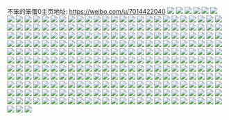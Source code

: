 不笨的笨蛋0主页地址: https://weibo.com/u/7014422040 
![](https://wx4.sinaimg.cn/mw2000/007EHNBmgy1h92iayrnjcj32c03401kz.jpg) 
![](https://wx4.sinaimg.cn/mw2000/007EHNBmgy1h92iawifvfj32c0340qv6.jpg) 
![](https://wx4.sinaimg.cn/mw2000/007EHNBmgy1h92iaxg8e9j32c03404qq.jpg) 
![](https://wx4.sinaimg.cn/mw2000/007EHNBmgy1h92iavbqv1j31o02807wh.jpg) 
![](https://wx4.sinaimg.cn/mw2000/007EHNBmgy1h92iazv623j31o02807wh.jpg) 
![](https://wx4.sinaimg.cn/mw2000/007EHNBmgy1h91ea74l69j32c0340b2a.jpg) 
![](https://wx4.sinaimg.cn/mw2000/007EHNBmgy1h91ea7j9kwj30sg16oaa1.jpg) 
![](https://wx4.sinaimg.cn/mw2000/007EHNBmgy1h91eabnwrqj32c03404qq.jpg) 
![](https://wx4.sinaimg.cn/mw2000/007EHNBmgy1h91ea9fi99j32c0340qv5.jpg) 
![](https://wx4.sinaimg.cn/mw2000/007EHNBmgy1h91eacxusgj32c0340b2a.jpg) 
![](https://wx4.sinaimg.cn/mw2000/007EHNBmgy1h91eaelvvmj32c03401ky.jpg) 
![](https://wx4.sinaimg.cn/mw2000/007EHNBmgy1h91eairt4wj30sg16oaa1.jpg) 
![](https://wx4.sinaimg.cn/mw2000/007EHNBmgy1h91ea8o3cdj32c0340e82.jpg) 
![](https://wx4.sinaimg.cn/mw2000/007EHNBmgy1h8vnntah5sj32c02c0kjl.jpg) 
![](https://wx4.sinaimg.cn/mw2000/007EHNBmgy1h8vnsrav98j32c02c0npd.jpg) 
![](https://wx4.sinaimg.cn/mw2000/007EHNBmgy1h8te09vm85j32c02c04qq.jpg) 
![](https://wx4.sinaimg.cn/mw2000/007EHNBmgy1h8te0cp7wgj30wi1yc7wh.jpg) 
![](https://wx4.sinaimg.cn/mw2000/007EHNBmgy1h8te0k7uixj32c03404qq.jpg) 
![](https://wx4.sinaimg.cn/mw2000/007EHNBmgy1h8ryd6wl83j30u00u043x.jpg) 
![](https://wx4.sinaimg.cn/mw2000/007EHNBmgy1h8ryd5lkmej30u00u07ay.jpg) 
![](https://wx4.sinaimg.cn/mw2000/007EHNBmgy1h8ryczljhfj30u00u0446.jpg) 
![](https://wx4.sinaimg.cn/mw2000/007EHNBmgy1h8ryecfsmoj30u00u0n4q.jpg) 
![](https://wx4.sinaimg.cn/mw2000/007EHNBmgy1h8rycyf1mnj30u00u0dq4.jpg) 
![](https://wx4.sinaimg.cn/mw2000/007EHNBmgy1h8ryebgwqtj30u00u0ah5.jpg) 
![](https://wx4.sinaimg.cn/mw2000/007EHNBmgy1h8ryed3raej30u00u00ym.jpg) 
![](https://wx4.sinaimg.cn/mw2000/007EHNBmgy1h8pz9ne7xwj32c03404qs.jpg) 
![](https://wx4.sinaimg.cn/mw2000/007EHNBmgy1h8pz7e502nj32c03401l0.jpg) 
![](https://wx4.sinaimg.cn/mw2000/007EHNBmgy1h8pza4twf2j31o01o0u0x.jpg) 
![](https://wx4.sinaimg.cn/mw2000/007EHNBmgy1h8oljwwv9hj30u014043v.jpg) 
![](https://wx4.sinaimg.cn/mw2000/007EHNBmgy1h8oljz0cllj30u0140476.jpg) 
![](https://wx4.sinaimg.cn/mw2000/007EHNBmgy1h8oljw7ckmj30u10u0afa.jpg) 
![](https://wx4.sinaimg.cn/mw2000/007EHNBmgy1h8m633ohipj30u0140gug.jpg) 
![](https://wx4.sinaimg.cn/mw2000/007EHNBmgy1h8m62wmj1jj30u0140n4g.jpg) 
![](https://wx4.sinaimg.cn/mw2000/007EHNBmgy1h8m62vz6abj30u0140gs5.jpg) 
![](https://wx4.sinaimg.cn/mw2000/007EHNBmgy1h8m62y2l3nj30u0140wrx.jpg) 
![](https://wx4.sinaimg.cn/mw2000/007EHNBmgy1h8m62yurdmj30u014045f.jpg) 
![](https://wx4.sinaimg.cn/mw2000/007EHNBmgy1h8kxqaj0tyj30u00u0dl9.jpg) 
![](https://wx4.sinaimg.cn/mw2000/007EHNBmgy1h8kxq6poqlj30u00u07bc.jpg) 
![](https://wx4.sinaimg.cn/mw2000/007EHNBmgy1h8kxq5ghxwj30u00u4n6b.jpg) 
![](https://wx4.sinaimg.cn/mw2000/007EHNBmgy1h8kxq60pjpj30u01e00vh.jpg) 
![](https://wx4.sinaimg.cn/mw2000/007EHNBmgy1h8kxq9s206j30u00u0tfp.jpg) 
![](https://wx4.sinaimg.cn/mw2000/007EHNBmgy1h8kxq7nza6j30u00u0dns.jpg) 
![](https://wx4.sinaimg.cn/mw2000/007EHNBmgy1h8kxqb2aikj30u00ulaea.jpg) 
![](https://wx4.sinaimg.cn/mw2000/007EHNBmgy1h8kxq86c65j30wi0rudhl.jpg) 
![](https://wx4.sinaimg.cn/mw2000/007EHNBmgy1h8at9ol5rmj30u014044r.jpg) 
![](https://wx4.sinaimg.cn/mw2000/007EHNBmgy1h8at9nths5j30u00z30y5.jpg) 
![](https://wx4.sinaimg.cn/mw2000/007EHNBmgy1h8at9ryn9yj30u00u0n75.jpg) 
![](https://wx4.sinaimg.cn/mw2000/007EHNBmgy1h7v52muwd8j31o0280kjl.jpg) 
![](https://wx4.sinaimg.cn/mw2000/007EHNBmgy1h7v52gzhz3j31o0280npd.jpg) 
![](https://wx4.sinaimg.cn/mw2000/007EHNBmgy1h7v52qoopcj31o0280npd.jpg) 
![](https://wx4.sinaimg.cn/mw2000/007EHNBmgy1h762gm5gbzj31o0280b2a.jpg) 
![](https://wx4.sinaimg.cn/mw2000/007EHNBmgy1h762gqehe1j31o02801ky.jpg) 
![](https://wx4.sinaimg.cn/mw2000/007EHNBmgy1h71vjeiwk6j30u02hz192.jpg) 
![](https://wx4.sinaimg.cn/mw2000/007EHNBmgy1h6z8jgf06fj30u0140jxg.jpg) 
![](https://wx4.sinaimg.cn/mw2000/007EHNBmgy1h6z8jhohm6j30u014048e.jpg) 
![](https://wx4.sinaimg.cn/mw2000/007EHNBmgy1h6z8j8jc85j30u01400uc.jpg) 
![](https://wx4.sinaimg.cn/mw2000/007EHNBmgy1h6z8je33vmj30u00u044q.jpg) 
![](https://wx4.sinaimg.cn/mw2000/007EHNBmgy1h6z8j7gh3zj30u01400ww.jpg) 
![](https://wx4.sinaimg.cn/mw2000/007EHNBmgy1h6z8jey57pj30u00u0teb.jpg) 
![](https://wx4.sinaimg.cn/mw2000/007EHNBmgy1h6z8jd64sej30u0140k0a.jpg) 
![](https://wx4.sinaimg.cn/mw2000/007EHNBmgy1h6z8jfk3z9j30u00u00up.jpg) 
![](https://wx4.sinaimg.cn/mw2000/007EHNBmgy1h6z8jan24oj30u037uh7l.jpg) 
![](https://wx4.sinaimg.cn/mw2000/007EHNBmgy1h6z8jc3vsnj30u02ag4ed.jpg) 
![](https://wx4.sinaimg.cn/mw2000/007EHNBmgy1h6d324go8oj32c03404qq.jpg) 
![](https://wx4.sinaimg.cn/mw2000/007EHNBmgy1h6d323a3cvj32c0340kjm.jpg) 
![](https://wx4.sinaimg.cn/mw2000/007EHNBmgy1h6ao1joqtuj32b22bwhdv.jpg) 
![](https://wx4.sinaimg.cn/mw2000/007EHNBmgy1h6ao1xvbstj33402c0npg.jpg) 
![](https://wx4.sinaimg.cn/mw2000/007EHNBmgy1h6ao1ptnqqj32c0340kjo.jpg) 
![](https://wx4.sinaimg.cn/mw2000/007EHNBmgy1h6ao1zbgtlj33402c0u0x.jpg) 
![](https://wx4.sinaimg.cn/mw2000/007EHNBmgy1h6ao1hf2k0j33402c0hdy.jpg) 
![](https://wx4.sinaimg.cn/mw2000/007EHNBmgy1h6ao1s9nuaj32c0340kjo.jpg) 
![](https://wx4.sinaimg.cn/mw2000/007EHNBmgy1h6ao1vef34j32c0340npg.jpg) 
![](https://wx4.sinaimg.cn/mw2000/007EHNBmgy1h6ao1nmyuaj32a9204e84.jpg) 
![](https://wx4.sinaimg.cn/mw2000/007EHNBmgy1h65gc3wl0ej335s23ub29.jpg) 
![](https://wx4.sinaimg.cn/mw2000/007EHNBmgy1h65gbxiqujj323u35sgwh.jpg) 
![](https://wx4.sinaimg.cn/mw2000/007EHNBmgy1h65gha2kmyj34g02yob2k.jpg) 
![](https://wx4.sinaimg.cn/mw2000/007EHNBmgy1h65ghemjmvj34g02yoh2r.jpg) 
![](https://wx4.sinaimg.cn/mw2000/007EHNBmgy1h65gholm2pj32yo4g0x6q.jpg) 
![](https://wx4.sinaimg.cn/mw2000/007EHNBmgy1h65gi8t1ztj32yo4g0wy5.jpg) 
![](https://wx4.sinaimg.cn/mw2000/007EHNBmgy1h65gc96gulj32yo4g0u12.jpg) 
![](https://wx4.sinaimg.cn/mw2000/007EHNBmgy1h65gijqr7jj32yo4g0tjz.jpg) 
![](https://wx4.sinaimg.cn/mw2000/007EHNBmgy1h65giqakisj32yo4g01kx.jpg) 
![](https://wx4.sinaimg.cn/mw2000/007EHNBmgy1h65gk8490lj32yo4g0hdz.jpg) 
![](https://wx4.sinaimg.cn/mw2000/007EHNBmgy1h5wswbg5pkj31o32jj7wh.jpg) 
![](https://wx4.sinaimg.cn/mw2000/007EHNBmgy1h5wswcb2mbj30um0um767.jpg) 
![](https://wx4.sinaimg.cn/mw2000/007EHNBmgy1h5wswd4uuoj30um0umq50.jpg) 
![](https://wx4.sinaimg.cn/mw2000/007EHNBmgy1h5wswt46w7j32c02c07wh.jpg) 
![](https://wx4.sinaimg.cn/mw2000/007EHNBmgy1h5wswtzwstj30um0umabz.jpg) 
![](https://wx4.sinaimg.cn/mw2000/007EHNBmgy1h5wswvuah6j30um0umtad.jpg) 
![](https://wx4.sinaimg.cn/mw2000/007EHNBmgy1h5wsxj7jyij32c02c0x0f.jpg) 
![](https://wx4.sinaimg.cn/mw2000/007EHNBmgy1h5wszkw8ynj32c02c04k1.jpg) 
![](https://wx4.sinaimg.cn/mw2000/007EHNBmgy1h5wszqvqgoj32c02c0hdt.jpg) 
![](https://wx4.sinaimg.cn/mw2000/007EHNBmgy1h5smxgwar7j30wi1yctj6.jpg) 
![](https://wx4.sinaimg.cn/mw2000/007EHNBmgy1h5rjgnco7tj32c02c0x6p.jpg) 
![](https://wx4.sinaimg.cn/mw2000/007EHNBmgy1h5rjgrl581j30wi1ycdtj.jpg) 
![](https://wx4.sinaimg.cn/mw2000/007EHNBmgy1h5o2mflaa3j316o1kw1kx.jpg) 
![](https://wx4.sinaimg.cn/mw2000/007EHNBmgy1h5o2mih83oj316o1kwb29.jpg) 
![](https://wx4.sinaimg.cn/mw2000/007EHNBmgy1h5o2mk06uoj30zh1bbkf6.jpg) 
![](https://wx4.sinaimg.cn/mw2000/007EHNBmgy1h5kffvpz3cj30u00u0wm1.jpg) 
![](https://wx4.sinaimg.cn/mw2000/007EHNBmgy1h5kffskoidj30u00u0qcd.jpg) 
![](https://wx4.sinaimg.cn/mw2000/007EHNBmgy1h5kffu7xw9j30u03i948v.jpg) 
![](https://wx4.sinaimg.cn/mw2000/007EHNBmgy1h5fgn3cwayj31o0280npd.jpg) 
![](https://wx4.sinaimg.cn/mw2000/007EHNBmgy1h5fgn57ppwj31o0280u0x.jpg) 
![](https://wx4.sinaimg.cn/mw2000/007EHNBmgy1h5fgn1gpxyj31o0280b2a.jpg) 
![](https://wx4.sinaimg.cn/mw2000/007EHNBmgy1h5fgmym7xvj31o02807wi.jpg) 
![](https://wx4.sinaimg.cn/mw2000/007EHNBmgy1h5e60y5y5uj30wi0mtwgt.jpg) 
![](https://wx4.sinaimg.cn/mw2000/007EHNBmgy1h5bwev9kd5j30u0191jxb.jpg) 
![](https://wx4.sinaimg.cn/mw2000/007EHNBmgy1h567ytv4c5j31400u0ai0.jpg) 
![](https://wx4.sinaimg.cn/mw2000/007EHNBmgy1h51ydm8c20j30u0141gqw.jpg) 
![](https://wx4.sinaimg.cn/mw2000/007EHNBmgy1h51ydnpg7uj30u0140gtl.jpg) 
![](https://wx4.sinaimg.cn/mw2000/007EHNBmgy1h51ydibl5aj30u0140tlt.jpg) 
![](https://wx4.sinaimg.cn/mw2000/007EHNBmgy1h51ydl6kesj30u00wpk05.jpg) 
![](https://wx4.sinaimg.cn/mw2000/007EHNBmgy1h51ydjhxw0j30u01400wx.jpg) 
![](https://wx4.sinaimg.cn/mw2000/007EHNBmgy1h51ydqj379j30u014048b.jpg) 
![](https://wx4.sinaimg.cn/mw2000/007EHNBmgy1h4ylnee2x4j316o1kwhdt.jpg) 
![](https://wx4.sinaimg.cn/mw2000/007EHNBmgy1h4ylpkd8qtj316o1cbe81.jpg) 
![](https://wx4.sinaimg.cn/mw2000/007EHNBmgy1h4ylnrpm6hj316o1kwhdt.jpg) 
![](https://wx4.sinaimg.cn/mw2000/007EHNBmgy1h4ylnzpt5pj316o1kw1ky.jpg) 
![](https://wx4.sinaimg.cn/mw2000/007EHNBmgy1h4ylpan324j32c02c0e84.jpg) 
![](https://wx4.sinaimg.cn/mw2000/007EHNBmgy1h4ym0ghw4ej30yo18jb0x.jpg) 
![](https://wx4.sinaimg.cn/mw2000/007EHNBmgy1h4ylnll1bsj316o1kwqv5.jpg) 
![](https://wx4.sinaimg.cn/mw2000/007EHNBmgy1h4ylpo6iclj316o1kwhdt.jpg) 
![](https://wx4.sinaimg.cn/mw2000/007EHNBmgy1h4ylphxcjbj32c0340u0z.jpg) 
![](https://wx4.sinaimg.cn/mw2000/007EHNBmgy1h4w0gzp4a6j31o02804qq.jpg) 
![](https://wx4.sinaimg.cn/mw2000/007EHNBmgy1h4w0gy2njhj31o02804qq.jpg) 
![](https://wx4.sinaimg.cn/mw2000/007EHNBmgy1h4ramugcqdj31o0280b29.jpg) 
![](https://wx4.sinaimg.cn/mw2000/007EHNBmgy1h4ramw2baej31o02807wh.jpg) 
![](https://wx4.sinaimg.cn/mw2000/007EHNBmgy1h4ran1szwgj30u01hcqfk.jpg) 
![](https://wx4.sinaimg.cn/mw2000/007EHNBmgy1h4kkae4tjyj316y1k6b03.jpg) 
![](https://wx4.sinaimg.cn/mw2000/007EHNBmgy1h4kkcfhwrmj32c0340kjo.jpg) 
![](https://wx4.sinaimg.cn/mw2000/007EHNBmgy1h4kkcoe5juj31o0280npd.jpg) 
![](https://wx4.sinaimg.cn/mw2000/007EHNBmgy1h4kka8szbjj31mc17r1kx.jpg) 
![](https://wx4.sinaimg.cn/mw2000/007EHNBmgy1h4kkbyuuldj30wi1yc46x.jpg) 
![](https://wx4.sinaimg.cn/mw2000/007EHNBmgy1h4ehozv7r9j30u0140afz.jpg) 
![](https://wx4.sinaimg.cn/mw2000/007EHNBmgy1h4ehowtb0mj30u0140guq.jpg) 
![](https://wx4.sinaimg.cn/mw2000/007EHNBmgy1h4ehp2i0hlj30u014048f.jpg) 
![](https://wx4.sinaimg.cn/mw2000/007EHNBmgy1h4ehoz1mi4j30u0140wmy.jpg) 
![](https://wx4.sinaimg.cn/mw2000/007EHNBmgy1h4ehoyeod6j30u013zn9m.jpg) 
![](https://wx4.sinaimg.cn/mw2000/007EHNBmgy1h4ehoxjmn6j30u00u0n49.jpg) 
![](https://wx4.sinaimg.cn/mw2000/007EHNBmgy1h3f4vgtxc5j30u0140n6c.jpg) 
![](https://wx4.sinaimg.cn/mw2000/007EHNBmgy1h3f4vlegdrj30u0140wpf.jpg) 
![](https://wx4.sinaimg.cn/mw2000/007EHNBmgy1h3f4vlycxoj30u0140k4l.jpg) 
![](https://wx4.sinaimg.cn/mw2000/007EHNBmgy1h3f4virpyqj30wi0ocn2z.jpg) 
![](https://wx4.sinaimg.cn/mw2000/007EHNBmgy1h3f4vkq4qij30u00u0ado.jpg) 
![](https://wx4.sinaimg.cn/mw2000/007EHNBmgy1h3f4vk49blj30u0140wln.jpg) 
![](https://wx4.sinaimg.cn/mw2000/007EHNBmgy1h3f4vjhqupj30u014045j.jpg) 
![](https://wx4.sinaimg.cn/mw2000/007EHNBmgy1h3f4vi227gj30u0140thz.jpg) 
![](https://wx4.sinaimg.cn/mw2000/007EHNBmgy1h37ui6t3faj316o1kw7vv.jpg) 
![](https://wx4.sinaimg.cn/mw2000/007EHNBmgy1h37uh4s6nbj316o1kw1kx.jpg) 
![](https://wx4.sinaimg.cn/mw2000/007EHNBmgy1h37uilk68ij316o1kw4qp.jpg) 
![](https://wx4.sinaimg.cn/mw2000/007EHNBmgy1h37uiehzutj316o1kwaqt.jpg) 
![](https://wx4.sinaimg.cn/mw2000/007EHNBmgy1h37uindotvj316o1kw4db.jpg) 
![](https://wx4.sinaimg.cn/mw2000/007EHNBmgy1h37uitkdqcj316o1kw7pd.jpg) 
![](https://wx4.sinaimg.cn/mw2000/007EHNBmgy1h37uhwd2iuj316n1gwe2y.jpg) 
![](https://wx4.sinaimg.cn/mw2000/007EHNBmgy1h37uhpxj9bj316o1kwb29.jpg) 
![](https://wx4.sinaimg.cn/mw2000/007EHNBmgy1h37uhgixqzj327y2ymnpd.jpg) 
![](https://wx4.sinaimg.cn/mw2000/007EHNBmgy1h37uizyg28j32bj2ii4qq.jpg) 
![](https://wx4.sinaimg.cn/mw2000/007EHNBmgy1h37uhan685j32c02bsu0x.jpg) 
![](https://wx4.sinaimg.cn/mw2000/007EHNBmgy1h35w0z0vu9j31o0280u0x.jpg) 
![](https://wx4.sinaimg.cn/mw2000/007EHNBmgy1h35w117hspj31o0280u0x.jpg) 
![](https://wx4.sinaimg.cn/mw2000/007EHNBmgy1h35w1dn92dj32c03407wj.jpg) 
![](https://wx4.sinaimg.cn/mw2000/007EHNBmgy1h35w1319skj32bz2coqv6.jpg) 
![](https://wx4.sinaimg.cn/mw2000/007EHNBmgy1h35w13y29cj313b0m3k7c.jpg) 
![](https://wx4.sinaimg.cn/mw2000/007EHNBmgy1h35w0xfk9zj32c01nq7va.jpg) 
![](https://wx4.sinaimg.cn/mw2000/007EHNBmgy1h35w16d6twj32c0340kjn.jpg) 
![](https://wx4.sinaimg.cn/mw2000/007EHNBmgy1h35w1a59jrj32c0340hdw.jpg) 
![](https://wx4.sinaimg.cn/mw2000/007EHNBmgy1h35w1fhzrvj31o0280u0x.jpg) 
![](https://wx4.sinaimg.cn/mw2000/007EHNBmgy1h339thb87dj32c03404qq.jpg) 
![](https://wx4.sinaimg.cn/mw2000/007EHNBmgy1h339tfque0j323i2sp1kx.jpg) 
![](https://wx4.sinaimg.cn/mw2000/007EHNBmgy1h339tgd12aj325w2vvb29.jpg) 
![](https://wx4.sinaimg.cn/mw2000/007EHNBmgy1h339tkuvypj32832yte81.jpg) 
![](https://wx4.sinaimg.cn/mw2000/007EHNBmgy1h339tjwtj4j32c0340hdt.jpg) 
![](https://wx4.sinaimg.cn/mw2000/007EHNBmgy1h339thvgdwj31mr26cqpr.jpg) 
![](https://wx4.sinaimg.cn/mw2000/007EHNBmgy1h339tnf13kj31o0280npd.jpg) 
![](https://wx4.sinaimg.cn/mw2000/007EHNBmgy1h339tlyybvj31o0280npd.jpg) 
![](https://wx4.sinaimg.cn/mw2000/007EHNBmgy1h339tmqllqj31o0280npd.jpg) 
![](https://wx4.sinaimg.cn/mw2000/007EHNBmgy1h339tz5jc6j30wi1yc1kx.jpg) 
![](https://wx4.sinaimg.cn/mw2000/007EHNBmgy1h339tpqv27j32c0340x6q.jpg) 
![](https://wx4.sinaimg.cn/mw2000/007EHNBmgy1h339tf4jdnj32c03401kz.jpg) 
![](https://wx4.sinaimg.cn/mw2000/007EHNBmgy1h2quxsy9esj30u0140dj0.jpg) 
![](https://wx4.sinaimg.cn/mw2000/007EHNBmgy1h2quxsip2yj30u0140dj9.jpg) 
![](https://wx4.sinaimg.cn/mw2000/007EHNBmgy1h2quxtsl4sj30u0140417.jpg) 
![](https://wx4.sinaimg.cn/mw2000/007EHNBmgy1h2quy1rg1aj30u0140amb.jpg) 
![](https://wx4.sinaimg.cn/mw2000/007EHNBmgy1h2quxs2jp8j31400u0amf.jpg) 
![](https://wx4.sinaimg.cn/mw2000/007EHNBmgy1h2hf6idxcuj30u0140tfr.jpg) 
![](https://wx4.sinaimg.cn/mw2000/007EHNBmgy1h2hf6jdysgj30u0140wli.jpg) 
![](https://wx4.sinaimg.cn/mw2000/007EHNBmgy1h2hf6t4i9qj31400u0gw4.jpg) 
![](https://wx4.sinaimg.cn/mw2000/007EHNBmgy1h2hf6pjfggj30u014045h.jpg) 
![](https://wx4.sinaimg.cn/mw2000/007EHNBmgy1h2cmq096qxj30u0140n18.jpg) 
![](https://wx4.sinaimg.cn/mw2000/007EHNBmgy1h2cmpzazv1j30u0140dk0.jpg) 
![](https://wx4.sinaimg.cn/mw2000/007EHNBmgy1h2cmq1ekgtj30u0140jvm.jpg) 
![](https://wx4.sinaimg.cn/mw2000/007EHNBmgy1h2cmq4ktvvj30u012u44w.jpg) 
![](https://wx4.sinaimg.cn/mw2000/007EHNBmgy1h2cmq6chmqj30u0140ajn.jpg) 
![](https://wx4.sinaimg.cn/mw2000/007EHNBmgy1h2cmq793mtj30u00xmaiv.jpg) 
![](https://wx4.sinaimg.cn/mw2000/007EHNBmgy1h289f0sy2ej30u013zjxs.jpg) 
![](https://wx4.sinaimg.cn/mw2000/007EHNBmgy1h289f2cifkj30u014010d.jpg) 
![](https://wx4.sinaimg.cn/mw2000/007EHNBmgy1h289fdaahsj30u014046w.jpg) 
![](https://wx4.sinaimg.cn/mw2000/007EHNBmgy1h289ezso2kj30u0140ajn.jpg) 
![](https://wx4.sinaimg.cn/mw2000/007EHNBmgy1h289f3jdgpj30u017utdh.jpg) 
![](https://wx4.sinaimg.cn/mw2000/007EHNBmgy1h238oubqqcj31hk0u0wjz.jpg) 
![](https://wx4.sinaimg.cn/mw2000/007EHNBmgy1h238ouzxa8j30u013ytbo.jpg) 
![](https://wx4.sinaimg.cn/mw2000/007EHNBmgy1h238owk8m6j30u014042g.jpg) 
![](https://wx4.sinaimg.cn/mw2000/007EHNBmgy1h238otde47j30u0140dlh.jpg) 
![](https://wx4.sinaimg.cn/mw2000/007EHNBmgy1h238oz4rbbj30u013y41z.jpg) 
![](https://wx4.sinaimg.cn/mw2000/007EHNBmgy1h238oxews2j30u0140dl6.jpg) 
![](https://wx4.sinaimg.cn/mw2000/007EHNBmgy1h238oyflgfj30u01nytf8.jpg) 
![](https://wx4.sinaimg.cn/mw2000/007EHNBmgy1h238p01w0yj30u0140q8s.jpg) 
![](https://wx4.sinaimg.cn/mw2000/007EHNBmgy1h238ovpqpwj30u0140wij.jpg) 
![](https://wx4.sinaimg.cn/mw2000/007EHNBmgy1h238p0o649j30u0140428.jpg) 
![](https://wx4.sinaimg.cn/mw2000/007EHNBmgy1h2130qd7lsj30wi0p5ta0.jpg) 
![](https://wx4.sinaimg.cn/mw2000/007EHNBmgy1h1suc6tu24j30u0148wla.jpg) 
![](https://wx4.sinaimg.cn/mw2000/007EHNBmgy1h1suc5rne7j30u01llwic.jpg) 
![](https://wx4.sinaimg.cn/mw2000/007EHNBmgy1h1s1xgw7xpj31o0280qv6.jpg) 
![](https://wx4.sinaimg.cn/mw2000/007EHNBmgy1h1s1xehqkkj31o0280kjm.jpg) 
![](https://wx4.sinaimg.cn/mw2000/007EHNBmgy1h1s20ruz1tj31sc2ds4qq.jpg) 
![](https://wx4.sinaimg.cn/mw2000/007EHNBmgy1h1lxkzp9pgj32c0340npf.jpg) 
![](https://wx4.sinaimg.cn/mw2000/007EHNBmgy1h1lxl39fprj32c03404qr.jpg) 
![](https://wx4.sinaimg.cn/mw2000/007EHNBmgy1h1lxkyhr8dj316o1kw1j1.jpg) 
![](https://wx4.sinaimg.cn/mw2000/007EHNBmgy1h1lxl62ojaj32c0340qv5.jpg) 
![](https://wx4.sinaimg.cn/mw2000/007EHNBmgy1h1lxkxn0jdj31iz21bnpd.jpg) 
![](https://wx4.sinaimg.cn/mw2000/007EHNBmgy1h1lxkv9qmej32c0340b29.jpg) 
![](https://wx4.sinaimg.cn/mw2000/007EHNBmgy1h1lxkwa5zzj32c02vmkjm.jpg) 
![](https://wx4.sinaimg.cn/mw2000/007EHNBmgy1h1lxl1xudgj32c02c0qv6.jpg) 
![](https://wx4.sinaimg.cn/mw2000/007EHNBmgy1h1lxl40y0uj30wi14sthz.jpg) 
![](https://wx4.sinaimg.cn/mw2000/007EHNBmgy1h187ldxm5lj30u014047n.jpg) 
![](https://wx4.sinaimg.cn/mw2000/007EHNBmgy1h187lfxe4rj30u0140jzc.jpg) 
![](https://wx4.sinaimg.cn/mw2000/007EHNBmgy1h187lesiuej30u0140dkj.jpg) 
![](https://wx4.sinaimg.cn/mw2000/007EHNBmgy1h187lgyhk3j30u01404as.jpg) 
![](https://wx4.sinaimg.cn/mw2000/007EHNBmgy1h14w4qvi0dj32c03404qp.jpg) 
![](https://wx4.sinaimg.cn/mw2000/007EHNBmgy1h14w4ceaszj32c0340b29.jpg) 
![](https://wx4.sinaimg.cn/mw2000/007EHNBmgy1h14w4g30hoj32bz2bzhdu.jpg) 
![](https://wx4.sinaimg.cn/mw2000/007EHNBmgy1h14w4e4qxnj32b92b9npd.jpg) 
![](https://wx4.sinaimg.cn/mw2000/007EHNBmgy1h14w4dc6mjj326v26vhdt.jpg) 
![](https://wx4.sinaimg.cn/mw2000/007EHNBmgy1h11cff6totj32c0340x6p.jpg) 
![](https://wx4.sinaimg.cn/mw2000/007EHNBmgy1h11cfgkcluj30rn0yqwlm.jpg) 
![](https://wx4.sinaimg.cn/mw2000/007EHNBmgy1h11cfhgm4zj30wi1ycqef.jpg) 
![](https://wx4.sinaimg.cn/mw2000/007EHNBmgy1h0wy5yyuidj30u014043q.jpg) 
![](https://wx4.sinaimg.cn/mw2000/007EHNBmgy1gz1qk1uyt5j31s02dcb09.jpg) 
![](https://wx4.sinaimg.cn/mw2000/007EHNBmgy1gz1qk38n21j31s02dcnpd.jpg) 
![](https://wx4.sinaimg.cn/mw2000/007EHNBmgy1gz1qk0930qj31s02dcqv5.jpg) 
![](https://wx4.sinaimg.cn/mw2000/007EHNBmgy1gyso0bcddvj30u01rcaqy.jpg) 
![](https://wx4.sinaimg.cn/mw2000/007EHNBmgy1gyso0i0apej32c02c0e81.jpg) 
![](https://wx4.sinaimg.cn/mw2000/007EHNBmgy1gyso0c4ae3j30u01rctoh.jpg) 
![](https://wx4.sinaimg.cn/mw2000/007EHNBmgy1gyso0fjhrrj31s02dcx6q.jpg) 
![](https://wx4.sinaimg.cn/mw2000/007EHNBmgy1gyso0h5cogj31s02dcx6p.jpg) 
![](https://wx4.sinaimg.cn/mw2000/007EHNBmgy1gyso0d6sq4j31ur1p47wh.jpg) 
![](https://wx4.sinaimg.cn/mw2000/007EHNBmgy1gxb1kmxytej30u015fdm8.jpg) 
![](https://wx4.sinaimg.cn/mw2000/007EHNBmgy1gxb1kt3q7mj31400u0jz1.jpg) 
![](https://wx4.sinaimg.cn/mw2000/007EHNBmgy1gxb1kohj4pj31870u0q9s.jpg) 
![](https://wx4.sinaimg.cn/mw2000/007EHNBmgy1gxb1kpytuej31400u0dm2.jpg) 
![](https://wx4.sinaimg.cn/mw2000/007EHNBmgy1gxb1kuaeehj30u0140wlz.jpg) 
![](https://wx4.sinaimg.cn/mw2000/007EHNBmgy1gxb1kr2esij31400u0jxk.jpg) 
![](https://wx4.sinaimg.cn/mw2000/007EHNBmgy1gw842e0jr0j30u01p37bs.jpg) 
![](https://wx4.sinaimg.cn/mw2000/007EHNBmgy1gw842aci3rj30u01p3n85.jpg) 
![](https://wx4.sinaimg.cn/mw2000/007EHNBmgy1gw842gf15xj30u0140n1f.jpg) 
![](https://wx4.sinaimg.cn/mw2000/007EHNBmgy1gw842junm2j30u014078s.jpg) 
![](https://wx4.sinaimg.cn/mw2000/007EHNBmgy1gw842h7zglj30u0140tco.jpg) 
![](https://wx4.sinaimg.cn/mw2000/007EHNBmgy1gw842i037pj30u0140ae2.jpg) 
![](https://wx4.sinaimg.cn/mw2000/007EHNBmgy1gw842d60ydj30u00u0tcr.jpg) 
![](https://wx4.sinaimg.cn/mw2000/007EHNBmgy1gw842irvzrj30u00yp41v.jpg) 
![](https://wx4.sinaimg.cn/mw2000/007EHNBmgy1gw844062p2j30p40h6751.jpg) 
![](https://wx4.sinaimg.cn/mw2000/007EHNBmgy1grpxy9eupkj30u00u0juo.jpg) 
![](https://wx4.sinaimg.cn/mw2000/007EHNBmgy1grpxya4smyj30u00u0aec.jpg) 
![](https://wx4.sinaimg.cn/mw2000/007EHNBmgy1grpxyb263uj30u00u0n22.jpg) 
![](https://wx4.sinaimg.cn/mw2000/007EHNBmgy1grpxycths4j30u00u0n1f.jpg) 
![](https://wx4.sinaimg.cn/mw2000/007EHNBmgy1grpxybw62jj30uz0u043a.jpg) 
![](https://wx4.sinaimg.cn/mw2000/007EHNBmgy1glawwotrjuj30u01hdwm9.jpg) 
![](https://wx4.sinaimg.cn/mw2000/007EHNBmgy1gkiuxzxyztj31400u0n59.jpg) 
![](https://wx4.sinaimg.cn/mw2000/007EHNBmgy1gkiuxyv6wqj30we0u0gu3.jpg) 
![](https://wx4.sinaimg.cn/mw2000/007EHNBmgy1gkiuxub00vj30z50u0wks.jpg) 
![](https://wx4.sinaimg.cn/mw2000/007EHNBmgy1gkiuxx2co6j30uw0u0tga.jpg) 
![](https://wx4.sinaimg.cn/mw2000/007EHNBmgy1gkiuxxwwysj30u014045q.jpg) 
![](https://wx4.sinaimg.cn/mw2000/007EHNBmgy1gkiuxw1eu6j30r40hiadb.jpg) 
![](https://wx4.sinaimg.cn/mw2000/007EHNBmgy1gkiuxvdjk6j31400u0dl0.jpg) 
![](https://wx4.sinaimg.cn/mw2000/007EHNBmgy1gkiuy12h5cj31400u0afe.jpg) 
![](https://wx4.sinaimg.cn/mw2000/007EHNBmgy1gkiuy205yyj31400u0dkl.jpg) 
![](https://wx4.sinaimg.cn/mw2000/007EHNBmgy1gka2x2nxx5j30u00u07b3.jpg) 
![](https://wx4.sinaimg.cn/mw2000/007EHNBmgy1gka2x58nqaj30u00u0n3n.jpg) 
![](https://wx4.sinaimg.cn/mw2000/007EHNBmgy1gka2x6u22jj30u00u079m.jpg) 
![](https://wx4.sinaimg.cn/mw2000/007EHNBmgy1gka2x86ntgj30u00u0te5.jpg) 
![](https://wx4.sinaimg.cn/mw2000/007EHNBmgy1gj6mhm2kdnj31w01w0u0y.jpg) 
![](https://wx4.sinaimg.cn/mw2000/007EHNBmgy1gj6mhh3meuj31w024r7wj.jpg) 
![](https://wx4.sinaimg.cn/mw2000/007EHNBmgy1gj6mh7oaxsj31vd2dge82.jpg) 
![](https://wx4.sinaimg.cn/mw2000/007EHNBmgy1gj6mhcfy05j31v5273u0y.jpg) 
